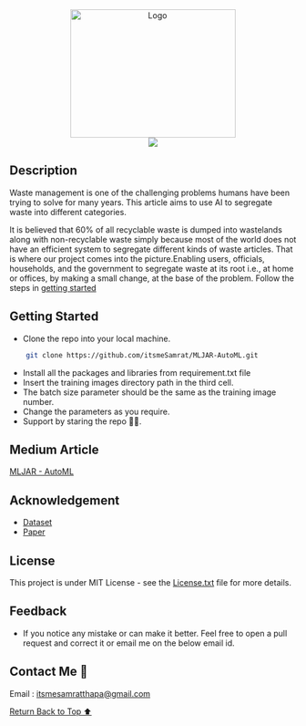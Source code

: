 <!-- Logo Section  -->

<div align="center">
    <a href="https://github.com/itsmeSamrat" target="_blank">
        <img src="https://images.unsplash.com/photo-1611284446314-60a58ac0deb9?ixlib=rb-4.0.3&ixid=MnwxMjA3fDB8MHxwaG90by1wYWdlfHx8fGVufDB8fHx8&auto=format&fit=crop&w=2070&q=80" 
        alt="Logo" width="290" height="225">
    </a>
</div>

<!-- Project title-->

<div align="center">
<img src="https://readme-typing-svg.demolab.com?font=raleway&duration=2500&pause=100&center=true&vcenter=true&multiline=true&width=450&height=90&lines=Garbage+Classification+using+MLJAR+;An+AutoML+Tool">
</div>

## Description

Waste management is one of the challenging problems humans have been trying to solve for many years. This article aims to use AI to segregate waste into different categories.

It is believed that 60% of all recyclable waste is dumped into wastelands along with non-recyclable waste simply because most of the world does not have an efficient system to segregate different kinds of waste articles. That is where our project comes into the picture.Enabling users, officials, households, and the government to segregate waste at its root i.e., at home or offices, by making a small change, at the base of the problem. Follow the steps in [getting started](#getting-started)

## Getting Started

- Clone the repo into your local machine.

```bash
    git clone https://github.com/itsmeSamrat/MLJAR-AutoML.git
```

- Install all the packages and libraries from requirement.txt file
- Insert the training images directory path in the third cell.
- The batch size parameter should be the same as the training image number.
- Change the parameters as you require.
- Support by staring the repo 🙂😁.

## Medium Article

[MLJAR - AutoML](https://medium.com/@itsmeSamrat/mljar-automl-fe7d2ae6c16d)

## Acknowledgement

- [Dataset](https://www.kaggle.com/datasets/sapal6/waste-classification-data-v2)
- [Paper](https://arxiv.org/abs/2208.07247)

## License

This project is under MIT License - see the [License.txt](https://github.com/itsmeSamrat/MLJAR-AutoML/blob/main/license.txt) file for more details.

## Feedback

- If you notice any mistake or can make it better. Feel free to open a pull request and correct it or email me on the below email id.

## Contact Me 📨

Email : [itsmesamratthapa@gmail.com](mailto:itsmesamratthapa@gmail.com)

<!-- Back to the top -->

[Return Back to Top ⬆️](#getting-started)
